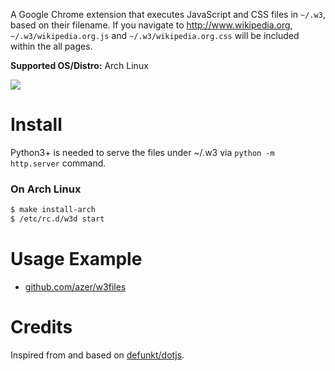 A Google Chrome extension that executes JavaScript and CSS files in `~/.w3`, based on their filename.
If you navigate to http://www.wikipedia.org, `~/.w3/wikipedia.org.js` and `~/.w3/wikipedia.org.css` will be included within the all pages.

**Supported OS/Distro:** Arch Linux

![](https://dl.dropbox.com/s/5a1gjs15o49uyeg/beat3_sm.jpg)

# Install

Python3+ is needed to serve the files under ~/.w3 via `python -m http.server` command.

### On Arch Linux

```bash
$ make install-arch
$ /etc/rc.d/w3d start
```

# Usage Example

* [github.com/azer/w3files](https://github.com/azer/w3files)

# Credits

Inspired from and based on [defunkt/dotjs](http://github.com/defunkt/dotjs).
